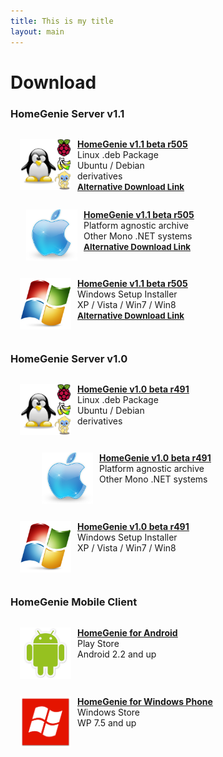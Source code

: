 ```yaml
---
title: This is my title
layout: main
---
```


# Download

### HomeGenie Server v1.1

<p style="float:left;text-wrap:no-wrap;margin-left:15px">
    <img src="images/logos/luxicon.png" alt="" style="margin-right:10px" align="left" width="82" align="left">
    <a title="Download HomeGenie for Debian Linux" href="https://sourceforge.net/projects/homegenie/files/homegenie-beta_1.1.r505_all.deb/download"> <strong style="text-decoration: underline;">HomeGenie v1.1 beta r505</strong> </a>
    <br>
    Linux .deb Package
    <br>
    Ubuntu / Debian derivatives
    <br>
    <a title="Download HomeGenie for Debian Linux" href="https://github.com/genielabs/HomeGenie/releases/download/v1.1-beta.505/homegenie-beta_1.1.r505_all.deb"> <strong style="text-decoration: underline;font-size:10pt">Alternative Download Link</strong> </a>
</p>
<p style="float:left;text-wrap:no-wrap;margin-left:25px">
    <img src="images/logos/macicon.png" alt="" style="margin-right:10px" align="left" width="82" align="left">
    <a title="Download HomeGenie platform agnostic archive" href="https://sourceforge.net/projects/homegenie/files/homegenie_1_1_beta_r505.tgz/download"> <strong style="text-decoration: underline;">HomeGenie v1.1 beta r505</strong> </a>
    <br>
    Platform agnostic archive
    <br>
    Other Mono .NET systems
    <br>
    <a title="Download HomeGenie platform agnostic archive" href="https://github.com/genielabs/HomeGenie/releases/download/v1.1-beta.505/homegenie_1_1_beta_r505.tgz"> <strong style="text-decoration: underline;font-size:10pt">Alternative Download Link</strong> </a>
</p>
<p style="float:left;text-wrap:no-wrap;margin-left:15px">
    <img src="images/logos/winicon.png" alt="" style="margin-right:10px" width="82" align="left">
    <a target="_top" title="Download HomeGenie for Windows" href="https://sourceforge.net/projects/homegenie/files/HomeGenie_1_1_beta_r505.exe/download"> <strong style="text-decoration: underline;">HomeGenie v1.1 beta r505</strong> </a>
    <br>
    Windows Setup Installer
    <br>
    XP / Vista / Win7 / Win8
    <br>
    <a target="_top" title="Download HomeGenie for Windows" href="https://github.com/genielabs/HomeGenie/releases/download/v1.1-beta.505/HomeGenie_1_1_beta_r505.exe"> <strong style="text-decoration: underline;font-size:10pt">Alternative Download Link</strong> </a>
</p>

<br clear="all"/>

### HomeGenie Server v1.0

<p style="float:left;text-wrap:no-wrap;margin-left:15px">
    <img src="images/logos/luxicon.png" alt="" style="margin-right:10px" width="82" align="left">
    <a title="Download HomeGenie for Debian Linux" href="https://sourceforge.net/projects/homegenie/files/homegenie-beta_1.00.r491_all.deb/download"> <strong style="text-decoration: underline;">HomeGenie v1.0 beta r491</strong> </a>
    <br>
    Linux .deb Package
    <br>
    Ubuntu / Debian derivatives
</p>
<p style="float:left;text-wrap:no-wrap;margin-left:50px">
    <img src="images/logos/macicon.png" alt="" style="margin-right:10px" width="82" align="left">
    <a title="Download HomeGenie platform agnostic archive" href="https://sourceforge.net/projects/homegenie/files/homegenie_1_00_beta_r491.tgz/download"> <strong style="text-decoration: underline;">HomeGenie v1.0 beta r491</strong> </a>
    <br>
    Platform agnostic archive
    <br>
    Other Mono .NET systems
</p>
<p style="float:left;text-wrap:no-wrap;margin-left:15px">
    <img src="images/logos/winicon.png" alt="" style="margin-right:10px" width="82" align="left">
    <a target="_top" title="Download HomeGenie for Windows" href="https://sourceforge.net/projects/homegenie/files/HomeGenie_1_00_beta_r491.exe/download"> <strong style="text-decoration: underline;">HomeGenie v1.0 beta r491</strong> </a>
    <br>
    Windows Setup Installer
    <br>
    XP / Vista / Win7 / Win8
</p>

<br clear="all">

<!--p style="float:left;text-wrap:no-wrap;margin-left:15px">
    <img src="images/logos/bug.png" alt="" style="margin-right:10px" align="left" width="82">
    <a title="Download latest HomeGenie testing package" href="http://sourceforge.net/projects/homegenie/files/testing">
        <strong style="text-decoration: underline;">HomeGenie 1.00 beta rev. 488</strong>
    </a>
    <br>
    .deb and .tgz packages<br />
    Latest <span style="font-weight: bold">testing</span> build
</p>
<br clear="all" /-->



### HomeGenie Mobile Client

<p style="float:left;text-wrap:no-wrap;margin-left:15px;">
    <img src="images/logos/android_logo.png" alt="" style="margin-right:10px" width="82" align="left">
    <a title="HomeGenie client for Android" href="https://play.google.com/store/apps/details?id=com.glabs.homegenie"> <strong style="text-decoration: underline;">HomeGenie for Android</strong> </a>
    <br>
    Play Store
    <br>
    Android 2.2 and up
</p>
<p style="float:left;text-wrap:no-wrap;margin-left:15px;">
    <img src="images/logos/wp_logo.png" alt="" style="margin-right:10px" width="82" align="left">
    <a title="HomeGenie client for Windows Phone" href="http://www.windowsphone.com/en-us/store/app/homegenie/b3bff0d6-f65a-4ce5-93f7-7be68d4849f3"> <strong style="text-decoration: underline;">HomeGenie for Windows Phone</strong> </a>
    <br>
    Windows Store
    <br>
    WP 7.5 and up
</p>
